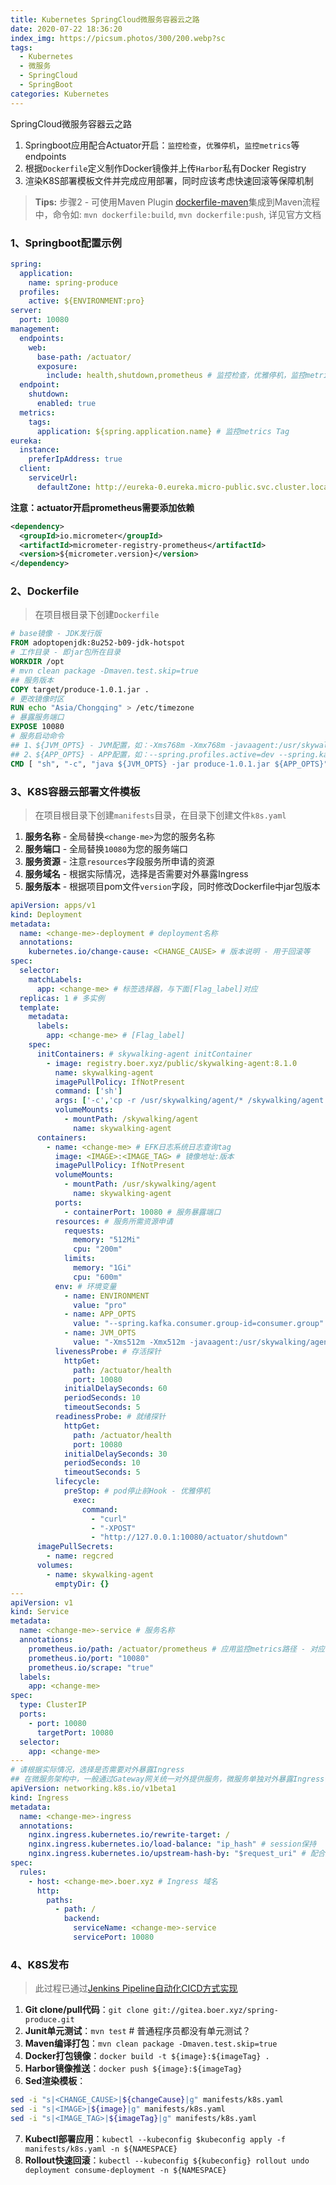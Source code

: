 ```yaml
---
title: Kubernetes SpringCloud微服务容器云之路
date: 2020-07-22 18:36:20
index_img: https://picsum.photos/300/200.webp?sc
tags:
  - Kubernetes
  - 微服务
  - SpringCloud
  - SpringBoot
categories: Kubernetes
---
```

SpringCloud微服务容器云之路
1. Springboot应用配合Actuator开启：`监控检查`，`优雅停机`，`监控metrics`等endpoints
2. 根据`Dockerfile`定义制作Docker镜像并上传`Harbor`私有Docker Registry
3. 渲染K8S部署模板文件并完成应用部署，同时应该考虑快速回滚等保障机制

> **Tips:** 步骤2 - 可使用Maven Plugin [dockerfile-maven](https://github.com/spotify/dockerfile-maven)集成到Maven流程中，命令如: `mvn dockerfile:build`, `mvn dockerfile:push`, 详见官方文档

<!-- more -->

### 1、Springboot配置示例
```yaml
spring:
  application:
    name: spring-produce
  profiles:
    active: ${ENVIRONMENT:pro}
server:
  port: 10080
management:
  endpoints:
    web:
      base-path: /actuator/
      exposure:
        include: health,shutdown,prometheus # 监控检查，优雅停机，监控metrics
  endpoint:
    shutdown:
      enabled: true
  metrics:
    tags:
      application: ${spring.application.name} # 监控metrics Tag
eureka:
  instance:
    preferIpAddress: true
  client:
    serviceUrl:
      defaultZone: http://eureka-0.eureka.micro-public.svc.cluster.local:8761/eureka,http://eureka-1.eureka.micro-public.svc.cluster.local:8761/eureka,http://eureka-2.eureka.micro-public.svc.cluster.local:8761/eureka
```
**注意：actuator开启prometheus需要添加依赖**
```xml
<dependency>
  <groupId>io.micrometer</groupId>
  <artifactId>micrometer-registry-prometheus</artifactId>
  <version>${micrometer.version}</version>
</dependency>
```

### 2、Dockerfile
> 在项目根目录下创建`Dockerfile`

```Dockerfile
# base镜像 - JDK发行版
FROM adoptopenjdk:8u252-b09-jdk-hotspot
# 工作目录 - 即jar包所在目录
WORKDIR /opt
# mvn clean package -Dmaven.test.skip=true
## 服务版本
COPY target/produce-1.0.1.jar .
# 更改镜像时区
RUN echo "Asia/Chongqing" > /etc/timezone
# 暴露服务端口
EXPOSE 10080
# 服务启动命令
## 1、${JVM_OPTS} - JVM配置，如：-Xms768m -Xmx768m -javaagent:/usr/skywalking/agent/skywalking-agent.jar
## 2、${APP_OPTS} - APP配置，如：--spring.profiles.active=dev --spring.kafka.consumer.group-id=xxx.group
CMD [ "sh", "-c", "java ${JVM_OPTS} -jar produce-1.0.1.jar ${APP_OPTS}" ]
```

### 3、K8S容器云部署文件模板
> 在项目根目录下创建`manifests`目录，在目录下创建文件`k8s.yaml`

1. **服务名称** - 全局替换`<change-me>`为您的服务名称
2. **服务端口** - 全局替换`10080`为您的服务端口
3. **服务资源** - 注意`resources`字段服务所申请的资源
4. **服务域名** - 根据实际情况，选择是否需要对外暴露Ingress
5. **服务版本** - 根据项目pom文件`version`字段，同时修改Dockerfile中jar包版本

```yaml
apiVersion: apps/v1
kind: Deployment
metadata:
  name: <change-me>-deployment # deployment名称
  annotations:
    kubernetes.io/change-cause: <CHANGE_CAUSE> # 版本说明 - 用于回滚等
spec:
  selector:
    matchLabels:
      app: <change-me> # 标签选择器，与下面[Flag_label]对应
  replicas: 1 # 多实例
  template:
    metadata:
      labels:
        app: <change-me> # [Flag_label]
    spec:
      initContainers: # skywalking-agent initContainer
        - image: registry.boer.xyz/public/skywalking-agent:8.1.0
          name: skywalking-agent
          imagePullPolicy: IfNotPresent
          command: ['sh']
          args: ['-c','cp -r /usr/skywalking/agent/* /skywalking/agent']
          volumeMounts:
            - mountPath: /skywalking/agent
              name: skywalking-agent
      containers:
        - name: <change-me> # EFK日志系统日志查询tag
          image: <IMAGE>:<IMAGE_TAG> # 镜像地址:版本
          imagePullPolicy: IfNotPresent
          volumeMounts:
            - mountPath: /usr/skywalking/agent
              name: skywalking-agent
          ports:
            - containerPort: 10080 # 服务暴露端口
          resources: # 服务所需资源申请
            requests:
              memory: "512Mi"
              cpu: "200m"
            limits:
              memory: "1Gi"
              cpu: "600m"
          env: # 环境变量
            - name: ENVIRONMENT
              value: "pro"
            - name: APP_OPTS
              value: "--spring.kafka.consumer.group-id=consumer.group"
            - name: JVM_OPTS
              value: "-Xms512m -Xmx512m -javaagent:/usr/skywalking/agent/skywalking-agent.jar"
          livenessProbe: # 存活探针
            httpGet:
              path: /actuator/health
              port: 10080
            initialDelaySeconds: 60
            periodSeconds: 10
            timeoutSeconds: 5
          readinessProbe: # 就绪探针
            httpGet:
              path: /actuator/health
              port: 10080
            initialDelaySeconds: 30
            periodSeconds: 10
            timeoutSeconds: 5
          lifecycle:
            preStop: # pod停止前Hook - 优雅停机
              exec:
                command:
                  - "curl"
                  - "-XPOST"
                  - "http://127.0.0.1:10080/actuator/shutdown"
      imagePullSecrets:
        - name: regcred
      volumes:
        - name: skywalking-agent
          emptyDir: {}
---
apiVersion: v1
kind: Service
metadata:
  name: <change-me>-service # 服务名称
  annotations:
    prometheus.io/path: /actuator/prometheus # 应用监控metrics路径 - 对应配置文件开启prometheus
    prometheus.io/port: "10080"
    prometheus.io/scrape: "true"
  labels:
    app: <change-me>
spec:
  type: ClusterIP
  ports:
    - port: 10080
      targetPort: 10080
  selector:
    app: <change-me>
---
# 请根据实际情况，选择是否需要对外暴露Ingress
## 在微服务架构中，一般通过Gateway网关统一对外提供服务，微服务单独对外暴露Ingress情况请谨慎选择
apiVersion: networking.k8s.io/v1beta1
kind: Ingress
metadata:
  name: <change-me>-ingress
  annotations:
    nginx.ingress.kubernetes.io/rewrite-target: /
    nginx.ingress.kubernetes.io/load-balance: "ip_hash" # session保持
    nginx.ingress.kubernetes.io/upstream-hash-by: "$request_uri" # 配合ip_hash使用
spec:
  rules:
    - host: <change-me>.boer.xyz # Ingress 域名
      http:
        paths:
          - path: /
            backend:
              serviceName: <change-me>-service
              servicePort: 10080
```

### 4、K8S发布
> 此过程已通过[Jenkins Pipeline自动化CICD方式实现](/2020/06/23/k8s-cicd-jenkins-pipeline/)

1. **Git clone/pull代码**：`git clone git://gitea.boer.xyz/spring-produce.git`
2. **Junit单元测试**：`mvn test` # 普通程序员都没有单元测试？
3. **Maven编译打包**：`mvn clean package -Dmaven.test.skip=true`
4. **Docker打包镜像**：`docker build -t ${image}:${imageTag} .`
5. **Harbor镜像推送**：`docker push ${image}:${imageTag}`
6. **Sed渲染模板**：
```bash
sed -i "s|<CHANGE_CAUSE>|${changeCause}|g" manifests/k8s.yaml
sed -i "s|<IMAGE>|${image}|g" manifests/k8s.yaml
sed -i "s|<IMAGE_TAG>|${imageTag}|g" manifests/k8s.yaml
```
7. **Kubectl部署应用**：`kubectl --kubeconfig $kubeconfig apply -f manifests/k8s.yaml -n ${NAMESPACE}`
8. **Rollout快速回滚**：`kubectl --kubeconfig ${kubeconfig} rollout undo deployment consume-deployment -n ${NAMESPACE}`
